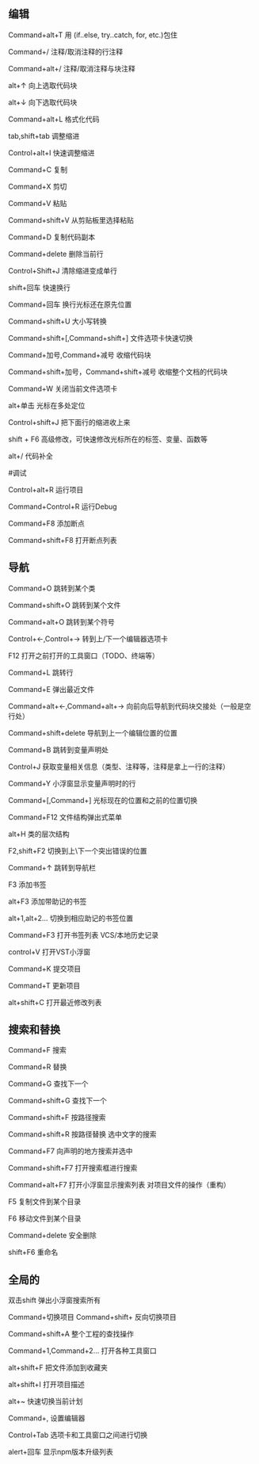 ## 编辑

Command+alt+T 用 (if..else, try..catch, for, etc.)包住

Command+/ 注释/取消注释的行注释

Command+alt+/ 注释/取消注释与块注释

alt+↑ 向上选取代码块

alt+↓ 向下选取代码块

Command+alt+L 格式化代码

tab,shift+tab 调整缩进

Control+alt+I 快速调整缩进

Command+C 复制

Command+X 剪切

Command+V 粘贴

Command+shift+V 从剪贴板里选择粘贴

Command+D 复制代码副本

Command+delete 删除当前行

Control+Shift+J 清除缩进变成单行

shift+回车 快速换行

Command+回车 换行光标还在原先位置

Command+shift+U 大小写转换

Command+shift+[,Command+shift+] 文件选项卡快速切换

Command+加号,Command+减号 收缩代码块

Command+shift+加号，Command+shift+减号 收缩整个文档的代码块

Command+W 关闭当前文件选项卡

alt+单击 光标在多处定位

Control+shift+J 把下面行的缩进收上来

shift + F6 高级修改，可快速修改光标所在的标签、变量、函数等

alt+/ 代码补全

#调试 

Control+alt+R 运行项目

Command+Control+R 运行Debug

Command+F8 添加断点

Command+shift+F8 打开断点列表

## 导航

Command+O 跳转到某个类

Command+shift+O 跳转到某个文件

Command+alt+O 跳转到某个符号

Control+←,Control+→ 转到上/下一个编辑器选项卡

F12 打开之前打开的工具窗口（TODO、终端等）

Command+L 跳转行

Command+E 弹出最近文件

Command+alt+←,Command+alt+→ 向前向后导航到代码块交接处（一般是空行处）

Command+shift+delete 导航到上一个编辑位置的位置

Command+B 跳转到变量声明处

Control+J 获取变量相关信息（类型、注释等，注释是拿上一行的注释）

Command+Y 小浮窗显示变量声明时的行

Command+[,Command+] 光标现在的位置和之前的位置切换

Command+F12 文件结构弹出式菜单

alt+H 类的层次结构

F2,shift+F2 切换到上\下一个突出错误的位置

Command+↑ 跳转到导航栏

F3 添加书签

alt+F3 添加带助记的书签

alt+1,alt+2… 切换到相应助记的书签位置

Command+F3 打开书签列表
VCS/本地历史记录

control+V 打开VST小浮窗

Command+K 提交项目

Command+T 更新项目

alt+shift+C 打开最近修改列表

## 搜索和替换

Command+F 搜索

Command+R 替换

Command+G 查找下一个

Command+shift+G 查找下一个

Command+shift+F 按路径搜索

Command+shift+R 按路径替换
选中文字的搜索

Command+F7 向声明的地方搜索并选中

Command+shift+F7 打开搜索框进行搜索

Command+alt+F7 打开小浮窗显示搜索列表
对项目文件的操作（重构）

F5 复制文件到某个目录

F6 移动文件到某个目录

Command+delete 安全删除

shift+F6 重命名

## 全局的

双击shift 弹出小浮窗搜索所有

Command+切换项目 Command+shift+ 反向切换项目

Command+shift+A 整个工程的查找操作

Command+1,Command+2… 打开各种工具窗口

alt+shift+F 把文件添加到收藏夹

alt+shift+I 打开项目描述

alt+~ 快速切换当前计划

Command+, 设置编辑器

Control+Tab 选项卡和工具窗口之间进行切换

alert+回车 显示npm版本升级列表